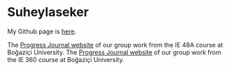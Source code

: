 # Suheylaseker
My Github page is [here](https://pjournal.github.io/boun01-Suheylaseker/).

The [Progress Journal website](https://pjournal.github.io/boun01g-biktik-r-tik/) of our group work from the IE 48A course at Boğaziçi University.
The [Progress Journal website](https://pjournal.github.io/boun01g-biktik-r-tik/) of our group work from the IE 360 course at Boğaziçi University.
